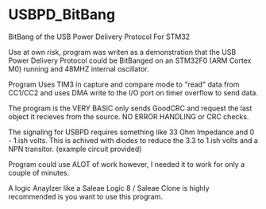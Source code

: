# USBPD_BitBang
BitBang of the USB Power Delivery Protocol For STM32

Use at own risk, program was writen as a demonstration that the USB Power Delivery Protocol 
could be BitBanged on an STM32F0 (ARM Cortex M0) running and 48MHZ internal oscillator.

Program Uses TIM3 in capture and compare mode to "read" data from CC1/CC2 
and uses DMA write to the I/O port on timer overflow to send data.

The program is the VERY BASIC only sends GoodCRC and request the last object it recieves from the source.
NO ERROR HANDLING or CRC checks. 

The signaling for USBPD requires something like 33 Ohm Impedance and 0 - 1.ish volts.
This is achived with diodes to reduce the 3.3 to 1.ish volts and a NPN transitor. (example circuit provided)

Program could use ALOT of work however, I needed it to work for only a couple of minutes.

A logic Anaylzer like a Saleae Logic 8 / Saleae Clone is highly recommended is you want to use this program.  
